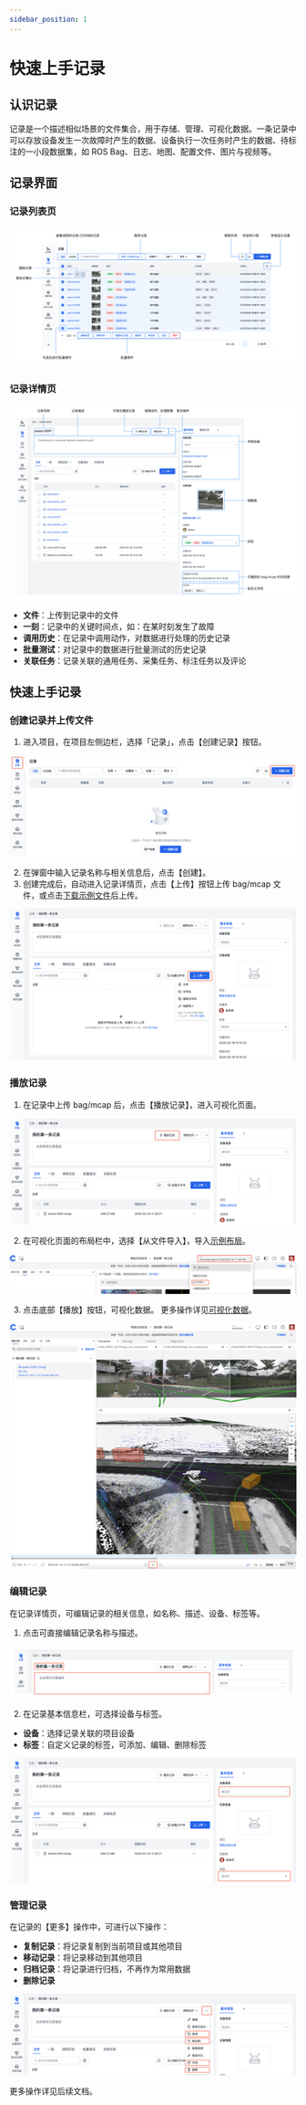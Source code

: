 ```yaml
---
sidebar_position: 1
---
```


# 快速上手记录

## 认识记录

记录是一个描述相似场景的文件集合，用于存储、管理、可视化数据。一条记录中可以存放设备发生一次故障时产生的数据、设备执行一次任务时产生的数据、待标注的一小段数据集，如 ROS Bag、日志、地图、配置文件、图片与视频等。

## 记录界面

### 记录列表页

![record-list](./img/record-list.png)


### 记录详情页

![record-detail](./img/record-detail.png)

- **文件**：上传到记录中的文件
- **一刻**：记录中的关键时间点，如：在某时刻发生了故障
- **调用历史**：在记录中调用动作，对数据进行处理的历史记录
- **批量测试**：对记录中的数据进行批量测试的历史记录
- **关联任务**：记录关联的通用任务、采集任务、标注任务以及评论

## 快速上手记录

### 创建记录并上传文件

1. 进入项目，在项目左侧边栏，选择「记录」，点击【创建记录】按钮。

![create-record_1](./img/create-record_1.png)

2. 在弹窗中输入记录名称与相关信息后，点击【创建】。
3. 创建完成后，自动进入记录详情页，点击【上传】按钮上传 bag/mcap 文件，或点击[下载示例文件](https://coscene-artifacts-prod.oss-cn-hangzhou.aliyuncs.com/docs/example/viz/scene-0001.mcap)后上传。

![create-record_3](./img/create-record_3.png)

### 播放记录

1. 在记录中上传 bag/mcap 后，点击【播放记录】，进入可视化页面。

![play-record_1](./img/play-record_1.png)

2. 在可视化页面的布局栏中，选择【从文件导入】，导入<a href="https://coscene-artifacts-prod.oss-cn-hangzhou.aliyuncs.com/docs/example/viz/nuScenes.json" download="nuScenes.json">示例布局</a>。

![play-record_2](./img/play-record_2.png)

3. 点击底部【播放】按钮，可视化数据。 更多操作详见[可视化数据](../../viz/1-about-viz.md)。

![play-record_3](./img/play-record_3.png)

### 编辑记录

在记录详情页，可编辑记录的相关信息，如名称、描述、设备、标签等。

1. 点击可直接编辑记录名称与描述。

![edit-record_1](./img/edit-record_1.png)

2. 在记录基本信息栏，可选择设备与标签。

- **设备**：选择记录关联的项目设备
- **标签**：自定义记录的标签，可添加、编辑、删除标签

![edit-record_2](./img/edit-record_2.png)

### 管理记录
在记录的【更多】操作中，可进行以下操作：

- **复制记录**：将记录复制到当前项目或其他项目
- **移动记录**：将记录移动到其他项目
- **归档记录**：将记录进行归档，不再作为常用数据
- **删除记录**

![manage-record_1](./img/manage-record_1.png)

更多操作详见后续文档。
